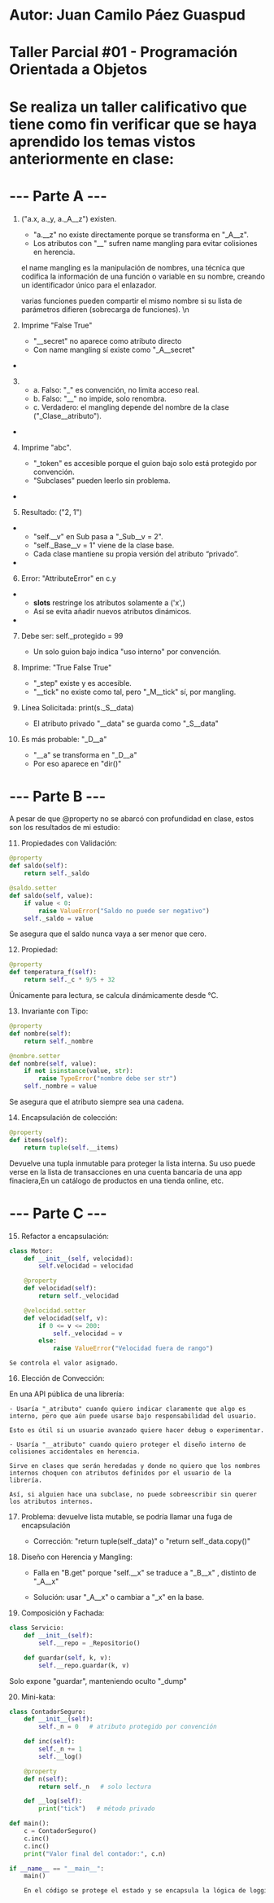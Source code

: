 # Autor: Juan Camilo Páez Guaspud
# Taller Parcial #01 - Programación Orientada a Objetos

# Se realiza un taller calificativo que tiene como fin verificar que se haya aprendido los temas vistos anteriormente en clase:


# --- Parte A --- 

1. ("a.x, a._y, a._A__z") existen.

   - "a.__z" no existe directamente porque se transforma en "_A__z".
   - Los atributos con "__" sufren name mangling para evitar colisiones en herencia.

   el name mangling es la manipulación de nombres, una técnica que codifica la información de una función o variable en su nombre, creando un identificador único para el enlazador.
    
   varias funciones pueden compartir el mismo nombre si su lista de parámetros difieren (sobrecarga de funciones).
\n
2. Imprime "False True"

    - "__secret" no aparece como atributo directo
    - Con name mangling sí existe como "_A__secret"
*
3.  - a. Falso: "_" es convención, no limita acceso real.
    - b. Falso: "__" no impide, solo renombra.
    - c. Verdadero: el mangling depende del nombre de la clase ("_Clase__atributo").
*
4. Imprime "abc".

    - "_token" es accesible porque el guion bajo solo está protegido por convención.
    - "Subclases" pueden leerlo sin problema.
*
5. Resultado: ("2, 1")
*
    - "self.__v" en Sub pasa a "_Sub__v = 2".
    - "self._Base__v = 1" viene de la clase base.
    - Cada clase mantiene su propia versión del atributo “privado”.
*
6. Error: "AttributeError" en c.y
*
    - __slots__ restringe los atributos solamente a ('x',)
    - Así se evita añadir nuevos atributos dinámicos.
*
7. Debe ser: self._protegido = 99

    - Un solo guion bajo indica "uso interno" por convención.

8. Imprime: "True False True"

    - "_step" existe y es accesible.
    - "__tick" no existe como tal, pero "_M__tick" sí, por mangling.

9. Línea Solicitada: print(s._S__data)

    - El atributo privado "__data" se guarda como "_S__data"

10. Es más probable: "_D__a"

    - "__a" se transforma en "_D__a"
    - Por eso aparece en "dir()"


# --- Parte B --- 

A pesar de que @property no se abarcó con profundidad en clase, estos son los resultados de mi estudio:

11. Propiedades con Validación:

```python
@property
def saldo(self):
    return self._saldo

@saldo.setter
def saldo(self, value):
    if value < 0:
        raise ValueError("Saldo no puede ser negativo")
    self._saldo = value
```

Se asegura que el saldo nunca vaya a ser menor que cero.

12. Propiedad:

```python
@property
def temperatura_f(self):
    return self._c * 9/5 + 32
```

Únicamente para lectura, se calcula dinámicamente desde °C.

13. Invariante con Tipo:

```python
@property
def nombre(self):
    return self._nombre

@nombre.setter
def nombre(self, value):
    if not isinstance(value, str):
        raise TypeError("nombre debe ser str")
    self._nombre = value
```

Se asegura que el atributo siempre sea una cadena.

14. Encapsulación de colección:

```python
@property
def items(self):
    return tuple(self.__items)
```

Devuelve una tupla inmutable para proteger la lista interna. Su uso puede verse en la lista de transacciones en una cuenta bancaria de una app finaciera,En un catálogo de productos en una tienda online, etc.

# --- Parte C ---

15. Refactor a encapsulación:

```python
class Motor:
    def __init__(self, velocidad):
        self.velocidad = velocidad

    @property
    def velocidad(self):
        return self._velocidad

    @velocidad.setter
    def velocidad(self, v):
        if 0 <= v <= 200:
            self._velocidad = v
        else:
            raise ValueError("Velocidad fuera de rango")
```

    Se controla el valor asignado.

16. Elección de Convección:

En una API pública de una librería:

    - Usaría "_atributo" cuando quiero indicar claramente que algo es interno, pero que aún puede usarse bajo responsabilidad del usuario.

    Esto es útil si un usuario avanzado quiere hacer debug o experimentar.

    - Usaría "__atributo" cuando quiero proteger el diseño interno de colisiones accidentales en herencia.

    Sirve en clases que serán heredadas y donde no quiero que los nombres internos choquen con atributos definidos por el usuario de la librería.

    Así, si alguien hace una subclase, no puede sobreescribir sin querer los atributos internos.

17. Problema: devuelve lista mutable, se podría llamar una fuga de encapsulación

    - Corrección: "return tuple(self._data)" o "return self._data.copy()"

18. Diseño con Herencia y Mangling:

    - Falla en "B.get" porque "self.__x" se traduce a "_B__x" , distinto de "_A__x"

    - Solución: usar "_A__x" o cambiar a "_x" en la base.

19. Composición y Fachada:

```python
class Servicio:
    def __init__(self):
        self.__repo = _Repositorio()

    def guardar(self, k, v):
        self.__repo.guardar(k, v)
```

Solo expone "guardar", manteniendo oculto "_dump"

20. Mini-kata:

```python
class ContadorSeguro:
    def __init__(self):
        self._n = 0   # atributo protegido por convención

    def inc(self):
        self._n += 1
        self.__log()

    @property
    def n(self):
        return self._n   # solo lectura

    def __log(self):
        print("tick")   # método privado

def main():
    c = ContadorSeguro()
    c.inc()
    c.inc()
    print("Valor final del contador:", c.n)

if __name__ == "__main__":
    main()

    En el código se protege el estado y se encapsula la lógica de logging.